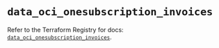 # `data_oci_onesubscription_invoices`

Refer to the Terraform Registry for docs: [`data_oci_onesubscription_invoices`](https://registry.terraform.io/providers/oracle/oci/6.18.0/docs/data-sources/onesubscription_invoices).

